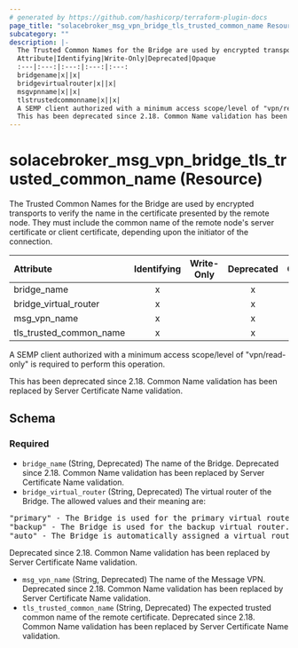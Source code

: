 ```yaml
---
# generated by https://github.com/hashicorp/terraform-plugin-docs
page_title: "solacebroker_msg_vpn_bridge_tls_trusted_common_name Resource - solacebroker"
subcategory: ""
description: |-
  The Trusted Common Names for the Bridge are used by encrypted transports to verify the name in the certificate presented by the remote node. They must include the common name of the remote node's server certificate or client certificate, depending upon the initiator of the connection.
  Attribute|Identifying|Write-Only|Deprecated|Opaque
  :---|:---:|:---:|:---:|:---:
  bridgename|x||x|
  bridgevirtualrouter|x||x|
  msgvpnname|x||x|
  tlstrustedcommonname|x||x|
  A SEMP client authorized with a minimum access scope/level of "vpn/read-only" is required to perform this operation.
  This has been deprecated since 2.18. Common Name validation has been replaced by Server Certificate Name validation.
---
```


# solacebroker_msg_vpn_bridge_tls_trusted_common_name (Resource)

The Trusted Common Names for the Bridge are used by encrypted transports to verify the name in the certificate presented by the remote node. They must include the common name of the remote node's server certificate or client certificate, depending upon the initiator of the connection.


Attribute|Identifying|Write-Only|Deprecated|Opaque
:---|:---:|:---:|:---:|:---:
bridge_name|x||x|
bridge_virtual_router|x||x|
msg_vpn_name|x||x|
tls_trusted_common_name|x||x|



A SEMP client authorized with a minimum access scope/level of "vpn/read-only" is required to perform this operation.

This has been deprecated since 2.18. Common Name validation has been replaced by Server Certificate Name validation.



<!-- schema generated by tfplugindocs -->
## Schema

### Required

- `bridge_name` (String, Deprecated) The name of the Bridge. Deprecated since 2.18. Common Name validation has been replaced by Server Certificate Name validation.
- `bridge_virtual_router` (String, Deprecated) The virtual router of the Bridge. The allowed values and their meaning are:

<pre>
"primary" - The Bridge is used for the primary virtual router.
"backup" - The Bridge is used for the backup virtual router.
"auto" - The Bridge is automatically assigned a virtual router at creation, depending on the broker's active-standby role.
</pre>
 Deprecated since 2.18. Common Name validation has been replaced by Server Certificate Name validation.
- `msg_vpn_name` (String, Deprecated) The name of the Message VPN. Deprecated since 2.18. Common Name validation has been replaced by Server Certificate Name validation.
- `tls_trusted_common_name` (String, Deprecated) The expected trusted common name of the remote certificate. Deprecated since 2.18. Common Name validation has been replaced by Server Certificate Name validation.


